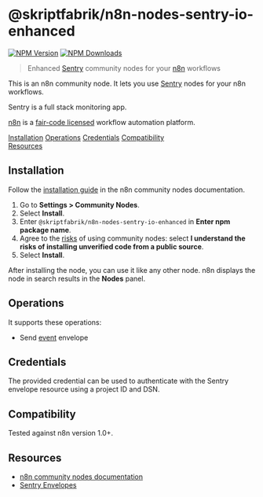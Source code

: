# @skriptfabrik/n8n-nodes-sentry-io-enhanced

[![NPM Version](https://img.shields.io/npm/v/@skriptfabrik/n8n-nodes-clockify-enhanced)](https://www.npmjs.com/package/@skriptfabrik/n8n-nodes-clockify-enhanced)
[![NPM Downloads](https://img.shields.io/npm/dt/@skriptfabrik/n8n-nodes-clockify-enhanced)](https://www.npmjs.com/package/@skriptfabrik/n8n-nodes-clockify-enhanced)

> Enhanced [Sentry](https://sentry.io/) community nodes for your [n8n](https://n8n.io/) workflows

This is an n8n community node. It lets you use [Sentry](https://sentry.io/) nodes for your n8n workflows.

Sentry is a full stack monitoring app.

[n8n](https://n8n.io/) is a [fair-code licensed](https://docs.n8n.io/reference/license/) workflow automation platform.

[Installation](#installation)
[Operations](#operations)
[Credentials](#credentials)
[Compatibility](#compatibility)  
[Resources](#resources)

## Installation

Follow the [installation guide](https://docs.n8n.io/integrations/community-nodes/installation/) in the n8n community
nodes documentation.

1. Go to **Settings > Community Nodes**.
2. Select **Install**.
3. Enter `@skriptfabrik/n8n-nodes-sentry-io-enhanced` in **Enter npm package name**.
4. Agree to the [risks](https://docs.n8n.io/integrations/community-nodes/risks/) of using community nodes: select
   **I understand the risks of installing unverified code from a public source**.
5. Select **Install**.

After installing the node, you can use it like any other node. n8n displays the node in search results in the **Nodes** panel.

## Operations

It supports these operations:

- Send [event](https://develop.sentry.dev/sdk/envelopes/#event) envelope

## Credentials

The provided credential can be used to authenticate with the Sentry envelope resource using a project ID and DSN.

## Compatibility

Tested against n8n version 1.0+.

## Resources

- [n8n community nodes documentation](https://docs.n8n.io/integrations/community-nodes/)
- [Sentry Envelopes](https://develop.sentry.dev/sdk/envelopes/)
